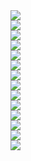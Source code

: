 ﻿<div><img src = "./images/3-3二极管及其简化模型-图片-1.jpg"></div>
<div><img src = "./images/3-3二极管及其简化模型-图片-2.jpg"></div>
<div><img src = "./images/3-3二极管及其简化模型-图片-3.jpg"></div>
<div><img src = "./images/3-3二极管及其简化模型-图片-4.jpg"></div>
<div><img src = "./images/3-3二极管及其简化模型-图片-5.jpg"></div>
<div><img src = "./images/3-3二极管及其简化模型-图片-6.jpg"></div>
<div><img src = "./images/3-3二极管及其简化模型-图片-7.jpg"></div>
<div><img src = "./images/3-3二极管及其简化模型-图片-8.jpg"></div>
<div><img src = "./images/3-3二极管及其简化模型-图片-9.jpg"></div>
<div><img src = "./images/3-3二极管及其简化模型-图片-10.jpg"></div>
<div><img src = "./images/3-3二极管及其简化模型-图片-11.jpg"></div>
<div><img src = "./images/3-3二极管及其简化模型-图片-12.jpg"></div>
<div><img src = "./images/3-3二极管及其简化模型-图片-13.jpg"></div>
<div><img src = "./images/3-3二极管及其简化模型-图片-14.jpg"></div>
